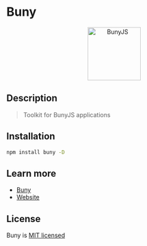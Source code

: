 # Buny

<div align="center">
  <a href="https://bunyjs.com" target="blank">
    <img src="https://bunyjs.com/assets/logo.png" width="124" alt="BunyJS" />
  </a>
</div>

## Description

> Toolkit for BunyJS applications

## Installation

``` bash
npm install buny -D
```

## Learn more

- [Buny](https://bunyjs.com/packages/buny)
- [Website](https://bunyjs.com)

## License

Buny is [MIT licensed](license)